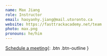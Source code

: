 ```yaml
---
name: Max Jiang
role: Instructor
email: haoyanhy.jiang@mail.utoronto.ca
website: https://fasttrackacademy.net/team
photo: max.png
pronouns: he/him
---
```


[Schedule a meeting](https://kevinl.info/meet/){: .btn .btn-outline }
